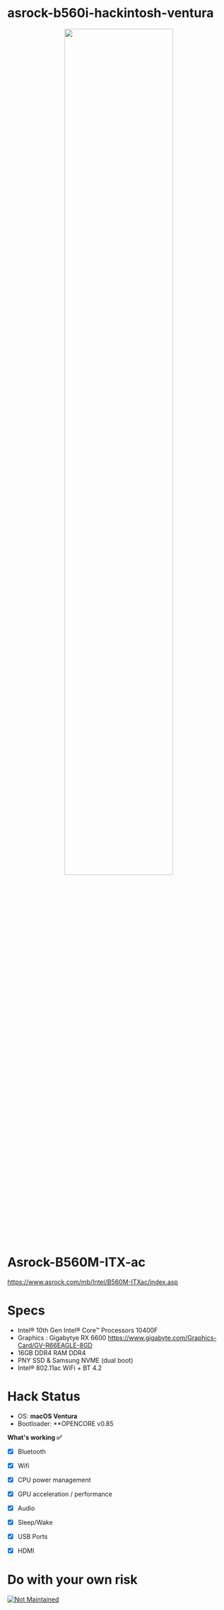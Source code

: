 # asrock-b560i-hackintosh-ventura

<center> <img src="https://user-images.githubusercontent.com/25664355/203054362-22d81801-603d-45a8-9d98-25d6fb251a4e.png" width="70%"></img>  </center>


# Asrock-B560M-ITX-ac
https://www.asrock.com/mb/Intel/B560M-ITXac/index.asp
# Specs
- Intel® 10th Gen Intel® Core™ Processors 10400F
- Graphics : Gigabytye RX 6600 https://www.gigabyte.com/Graphics-Card/GV-R66EAGLE-8GD
- 16GB DDR4 RAM DDR4
- PNY SSD & Samsung NVME (dual boot)
- Intel® 802.11ac WiFi + BT 4.2

# Hack Status

- OS: **macOS Ventura**
- Bootloader: **OPENCORE v0.85

<summary><strong>What's working ✅</strong></summary>

- [x] Bluetooth 
- [x] Wifi
- [x] CPU power management
- [x] GPU acceleration / performance 
- [x] Audio
- [x] Sleep/Wake 
- [x] USB Ports
- [x] HDMI


# Do with your own risk
[![Not Maintained](https://img.shields.io/badge/Maintenance%20Level-Not%20Maintained-yellow.svg)](https://gist.github.com/cheerfulstoic/d107229326a01ff0f333a1d3476e068d)
